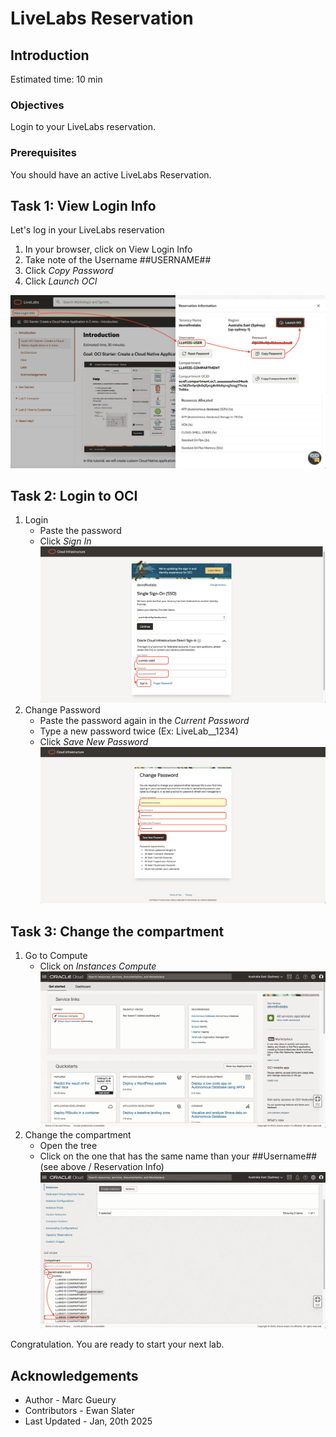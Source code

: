 
# LiveLabs Reservation

## Introduction

Estimated time: 10 min

### Objectives

Login to your LiveLabs reservation.  

### Prerequisites

You should have an active LiveLabs Reservation.

## Task 1: View Login Info

Let's log in your LiveLabs reservation

1. In your browser, click on View Login Info
2. Take note of the Username ##USERNAME## 
2. Click *Copy Password* 
3. Click *Launch OCI*

![Reservation](images/starter-reservation.png)

## Task 2: Login to OCI

1. Login 
    - Paste the password 
    - Click *Sign In*
    ![Reservation](images/starter-sign-in.png)
2. Change Password 
    - Paste the password again in the *Current Password*
    - Type a new password twice (Ex: LiveLab__1234)
    - Click *Save New Password*
    ![Reservation](images/starter-change-password.png)

## Task 3: Change the compartment

1. Go to Compute
    - Click on *Instances Compute*
    ![Reservation](images/starter-home.png)
2. Change the compartment
    - Open the tree
    - Click on the one that has the same name than your ##Username## (see above / Reservation Info)
    ![Reservation](images/starter-compartment.png)

Congratulation. You are ready to start your next lab.

## Acknowledgements

* Author - Marc Gueury
* Contributors - Ewan Slater 
* Last Updated - Jan, 20th 2025

